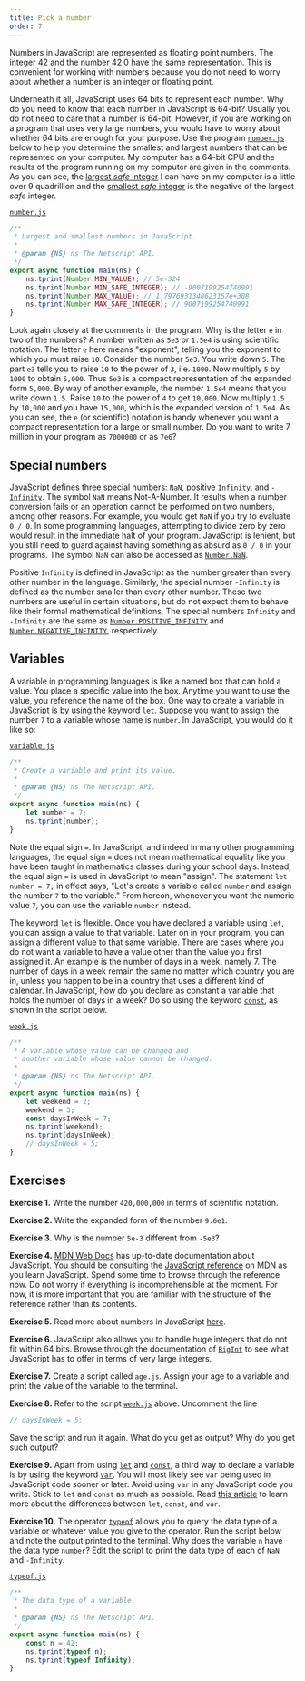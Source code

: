 ```yaml
---
title: Pick a number
order: 7
---
```


Numbers in JavaScript are represented as floating point numbers. The integer 42
and the number 42.0 have the same representation. This is convenient for working
with numbers because you do not need to worry about whether a number is an
integer or floating point.

<!-- prettier-ignore-start -->
Underneath it all, JavaScript uses 64 bits to represent each number. Why do you
need to know that each number in JavaScript is 64-bit? Usually you do not need
to care that a number is 64-bit. However, if you are working on a program that
uses very large numbers, you would have to worry about whether 64 bits are
enough for your purpose. Use the program
[`number.js`](https://github.com/quacksouls/lyf/blob/main/assets/src/data/number.js)
below to help you determine the smallest and largest numbers that can be
represented on your computer. My computer has a 64-bit CPU and the results of
the program running on my computer are given in the comments. As you can see,
the [largest _safe_ integer][maxSafeInteger] I can have on my computer is a
little over 9 quadrillion and the [smallest _safe_ integer][minSafeInteger] is
the negative of the largest _safe_ integer.
<!-- prettier-ignore-end -->

[`number.js`](https://github.com/quacksouls/lyf/blob/main/assets/src/data/number.js)
```js
/**
 * Largest and smallest numbers in JavaScript.
 *
 * @param {NS} ns The Netscript API.
 */
export async function main(ns) {
    ns.tprint(Number.MIN_VALUE); // 5e-324
    ns.tprint(Number.MIN_SAFE_INTEGER); // -9007199254740991
    ns.tprint(Number.MAX_VALUE); // 1.7976931348623157e+308
    ns.tprint(Number.MAX_SAFE_INTEGER); // 9007199254740991
}
```

Look again closely at the comments in the program. Why is the letter `e` in two
of the numbers? A number written as `5e3` or `1.5e4` is using scientific
notation. The letter `e` here means "exponent", telling you the exponent to
which you must raise `10`. Consider the number `5e3`. You write down `5`. The
part `e3` tells you to raise `10` to the power of `3`, i.e. `1000`. Now multiply
`5` by `1000` to obtain `5,000`. Thus `5e3` is a compact representation of the
expanded form `5,000`. By way of another example, the number `1.5e4` means that
you write down `1.5`. Raise `10` to the power of `4` to get `10,000`. Now
multiply `1.5` by `10,000` and you have `15,000`, which is the expanded version
of `1.5e4`. As you can see, the `e` (or scientific) notation is handy whenever
you want a compact representation for a large or small number. Do you want to
write 7 million in your program as `7000000` or as `7e6`?

<!--=========================================================================-->

## Special numbers

JavaScript defines three special numbers: [`NaN`][NaN], positive
[`Infinity`][Infinity], and [`-Infinity`][minusInfinity]. The symbol `NaN` means
Not-A-Number. It results when a number conversion fails or an operation cannot
be performed on two numbers, among other reasons. For example, you would get
`NaN` if you try to evaluate `0 / 0`. In some programming languages, attempting
to divide zero by zero would result in the immediate halt of your program.
JavaScript is lenient, but you still need to guard against having something as
absurd as `0 / 0` in your programs. The symbol `NaN` can also be accessed as
[`Number.NaN`][NumberNaN].

Positive `Infinity` is defined in JavaScript as the number greater than every
other number in the language. Similarly, the special number `-Infinity` is
defined as the number smaller than every other number. These two numbers are
useful in certain situations, but do not expect them to behave like their formal
mathematical definitions. The special numbers `Infinity` and `-Infinity` are the
same as [`Number.POSITIVE_INFINITY`][positiveInfinity] and
[`Number.NEGATIVE_INFINITY`][negativeInfinity], respectively.

<!--=========================================================================-->

## Variables

A variable in programming languages is like a named box that can hold a value.
You place a specific value into the box. Anytime you want to use the value, you
reference the name of the box. One way to create a variable in JavaScript is by
using the keyword [`let`][let]. Suppose you want to assign the number `7` to a
variable whose name is `number`. In JavaScript, you would do it like so:

[`variable.js`](https://github.com/quacksouls/lyf/blob/main/assets/src/data/variable.js)
```js
/**
 * Create a variable and print its value.
 *
 * @param {NS} ns The Netscript API.
 */
export async function main(ns) {
    let number = 7;
    ns.tprint(number);
}
```

Note the equal sign `=`. In JavaScript, and indeed in many other programming
languages, the equal sign `=` does not mean mathematical equality like you have
been taught in mathematics classes during your school days. Instead, the equal
sign `=` is used in JavaScript to mean "assign". The statement `let number = 7;`
in effect says, "Let's create a variable called `number` and assign the number
`7` to the variable." From hereon, whenever you want the numeric value `7`, you
can use the variable `number` instead.

The keyword `let` is flexible. Once you have declared a variable using `let`,
you can assign a value to that variable. Later on in your program, you can
assign a different value to that same variable. There are cases where you do not
want a variable to have a value other than the value you first assigned it. An
example is the number of days in a week, namely 7. The number of days in a week
remain the same no matter which country you are in, unless you happen to be in a
country that uses a different kind of calendar. In JavaScript, how do you
declare as constant a variable that holds the number of days in a week? Do so
using the keyword [`const`][const], as shown in the script below.

[`week.js`](https://github.com/quacksouls/lyf/blob/main/assets/src/data/week.js)
```js
/**
 * A variable whose value can be changed and
 * another variable whose value cannot be changed.
 *
 * @param {NS} ns The Netscript API.
 */
export async function main(ns) {
    let weekend = 2;
    weekend = 3;
    const daysInWeek = 7;
    ns.tprint(weekend);
    ns.tprint(daysInWeek);
    // daysInWeek = 5;
}
```

<!--=========================================================================-->

## Exercises

<!-- prettier-ignore-start -->
<strong>Exercise 1.</strong> Write the number `420,000,000` in terms of scientific notation.
<!-- prettier-ignore-end -->

<!-- prettier-ignore-start -->
<strong>Exercise 2.</strong> Write the expanded form of the number `9.6e1`.
<!-- prettier-ignore-end -->

<!-- prettier-ignore-start -->
<strong>Exercise 3.</strong> Why is the number `5e-3` different from `-5e3`?
<!-- prettier-ignore-end -->

<!-- prettier-ignore-start -->
<strong>Exercise 4.</strong> [MDN Web Docs][MDNWebDocs] has up-to-date documentation about JavaScript. You
should be consulting the [JavaScript reference][JSreference] on MDN as you learn
JavaScript. Spend some time to browse through the reference now. Do not worry if
everything is incomprehensible at the moment. For now, it is more important that
you are familiar with the structure of the reference rather than its contents.
<!-- prettier-ignore-end -->

<!-- prettier-ignore-start -->
<strong>Exercise 5.</strong> Read more about numbers in JavaScript [here][jsNumber].
<!-- prettier-ignore-end -->

<!-- prettier-ignore-start -->
<strong>Exercise 6.</strong> JavaScript also allows you to handle huge integers that do not fit within 64
bits. Browse through the documentation of [`BigInt`][BigInt] to see what
JavaScript has to offer in terms of very large integers.
<!-- prettier-ignore-end -->

<!-- prettier-ignore-start -->
<strong>Exercise 7.</strong> Create a script called `age.js`. Assign your age to a variable and print the
value of the variable to the terminal.
<!-- prettier-ignore-end -->

<!-- prettier-ignore-start -->
<strong>Exercise 8.</strong> Refer to the script
[`week.js`](https://github.com/quacksouls/lyf/blob/main/assets/src/data/week.js)
above. Uncomment the line
<!-- prettier-ignore-end -->

```js
// daysInWeek = 5;
```

Save the script and run it again. What do you get as output? Why do you get such
output?

<!-- prettier-ignore-start -->
<strong>Exercise 9.</strong> Apart from using [`let`][let] and [`const`][const], a third way to declare a
variable is by using the keyword [`var`][var]. You will most likely see `var`
being used in JavaScript code sooner or later. Avoid using `var` in any
JavaScript code you write. Stick to `let` and `const` as much as possible. Read
[this article][diffLetConstVar] to learn more about the differences between
`let`, `const`, and `var`.
<!-- prettier-ignore-end -->

<!-- prettier-ignore-start -->
<strong>Exercise 10.</strong> The operator [`typeof`][typeof] allows you to query the data type of a variable
or whatever value you give to the operator. Run the script below and note the
output printed to the terminal. Why does the variable `n` have the data type
`number`? Edit the script to print the data type of each of `NaN` and
`-Infinity`.
<!-- prettier-ignore-end -->

[`typeof.js`](https://github.com/quacksouls/lyf/blob/main/assets/src/data/typeof.js)
```js
/**
 * The data type of a variable.
 *
 * @param {NS} ns The Netscript API.
 */
export async function main(ns) {
    const n = 42;
    ns.tprint(typeof n);
    ns.tprint(typeof Infinity);
}
```

<!--=========================================================================-->

<!-- prettier-ignore-start -->
[BigInt]: https://developer.mozilla.org/en-US/docs/Web/JavaScript/Reference/Global_Objects/BigInt
[const]: https://developer.mozilla.org/en-US/docs/Web/JavaScript/Reference/Statements/const
[diffLetConstVar]: https://medium.com/swlh/the-difference-of-var-vs-let-vs-const-in-javascript-abe37e214d66
[Infinity]: https://developer.mozilla.org/en-US/docs/Web/JavaScript/Reference/Global_Objects/Infinity
[jsNumber]: https://developer.mozilla.org/en-US/docs/Web/JavaScript/Reference/Global_Objects/Number
[JSreference]: https://developer.mozilla.org/en-US/docs/Web/JavaScript/Reference
[let]: https://developer.mozilla.org/en-US/docs/Web/JavaScript/Reference/Statements/let
[maxSafeInteger]: https://developer.mozilla.org/en-US/docs/Web/JavaScript/Reference/Global_Objects/Number/MAX_SAFE_INTEGER
[MDNWebDocs]: https://developer.mozilla.org
[minSafeInteger]: https://developer.mozilla.org/en-US/docs/Web/JavaScript/Reference/Global_Objects/Number/MIN_SAFE_INTEGER
[minusInfinity]: https://developer.mozilla.org/en-US/docs/Web/JavaScript/Reference/Global_Objects/Infinity
[NaN]: https://developer.mozilla.org/en-US/docs/Web/JavaScript/Reference/Global_Objects/NaN
[negativeInfinity]: https://developer.mozilla.org/en-US/docs/Web/JavaScript/Reference/Global_Objects/Number/NEGATIVE_INFINITY
[NumberNaN]: https://developer.mozilla.org/en-US/docs/Web/JavaScript/Reference/Global_Objects/Number/NaN
[positiveInfinity]: https://developer.mozilla.org/en-US/docs/Web/JavaScript/Reference/Global_Objects/Number/POSITIVE_INFINITY
[typeof]: https://developer.mozilla.org/en-US/docs/Web/JavaScript/Reference/Operators/typeof
[var]: https://developer.mozilla.org/en-US/docs/Web/JavaScript/Reference/Statements/var
<!-- prettier-ignore-end -->
